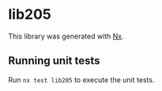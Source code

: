 # lib205

This library was generated with [Nx](https://nx.dev).

## Running unit tests

Run `nx test lib205` to execute the unit tests.
